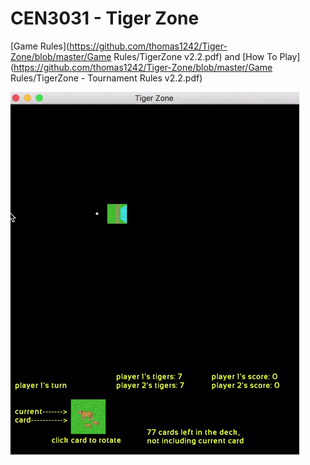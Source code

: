 # CEN3031 - Tiger Zone

[Game Rules](https://github.com/thomas1242/Tiger-Zone/blob/master/Game Rules/TigerZone v2.2.pdf)
and
[How To Play](https://github.com/thomas1242/Tiger-Zone/blob/master/Game Rules/TigerZone - Tournament Rules v2.2.pdf)

 ![alt tag](Images/tz1.gif)
